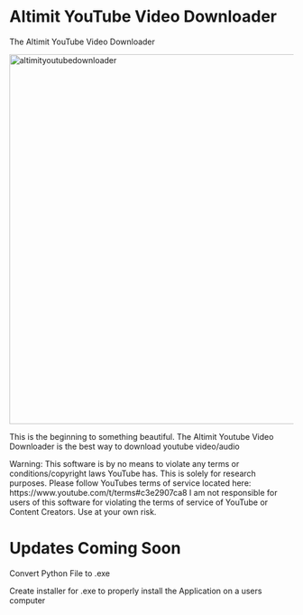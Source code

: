 # Altimit YouTube Video Downloader
The Altimit YouTube Video Downloader
<p>
<img width="655" alt="altimityoutubedownloader" src="https://github.com/AltimitWill/YouTubeVideoDownloader/assets/102713216/9bbdb5c9-9faf-454b-89b0-6238379fe676">
  </p>
  
 <p> This is the beginning to something beautiful. The Altimit Youtube Video Downloader is the best way to download youtube video/audio</p>
 <p> Warning: This software is by no means to violate any terms or conditions/copyright laws YouTube has. This is solely for research purposes. Please follow YouTubes terms of service located here: https://www.youtube.com/t/terms#c3e2907ca8 I am not responsible for users of this software for violating the terms of service of YouTube or Content Creators. Use at your own risk.
 <h1> Updates Coming Soon</h1>
 <p> Convert Python File to .exe </p>
 <p> Create installer for .exe to properly install the Application on a users computer <p>
